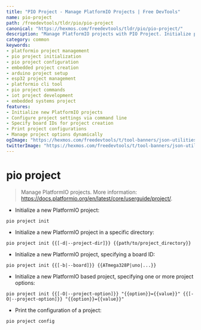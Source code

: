 ```yaml
---
title: "PIO Project - Manage PlatformIO Projects | Free DevTools"
name: pio-project
path: /freedevtools/tldr/pio/pio-project
canonical: "https://hexmos.com/freedevtools/tldr/pio/pio-project/"
description: "Manage PlatformIO projects with PIO Project. Initialize projects, configure boards, and customize project settings for seamless embedded development. Free online tool, no registration required."
category: common
keywords:
- platformio project management
- pio project initialization
- pio project configuration
- embedded project creation
- arduino project setup
- esp32 project management
- platformio cli tool
- pio project commands
- iot project development
- embedded systems project
features:
- Initialize new PlatformIO projects
- Configure project settings via command line
- Specify board IDs for project creation
- Print project configurations
- Manage project options dynamically
ogImage: "https://hexmos.com/freedevtools/t/tool-banners/json-utilities-banner.png"
twitterImage: "https://hexmos.com/freedevtools/t/tool-banners/json-utilities-banner.png"
---
```


# pio project

> Manage PlatformIO projects.
> More information: <https://docs.platformio.org/en/latest/core/userguide/project/>.

- Initialize a new PlatformIO project:

`pio project init`

- Initialize a new PlatformIO project in a specific directory:

`pio project init {{[-d|--project-dir]}} {{path/to/project_directory}}`

- Initialize a new PlatformIO project, specifying a board ID:

`pio project init {{[-b|--board]}} {{ATmega328P|uno|...}}`

- Initialize a new PlatformIO based project, specifying one or more project options:

`pio project init {{[-O|--project-option]}} "{{option}}={{value}}" {{[-O|--project-option]}} "{{option}}={{value}}"`

- Print the configuration of a project:

`pio project config`
